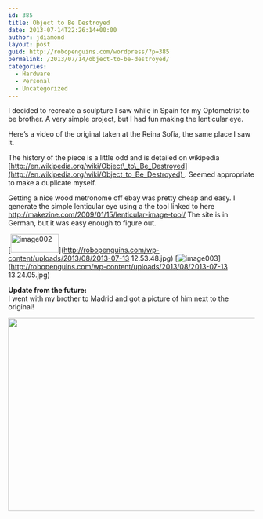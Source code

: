```yaml
---
id: 385
title: Object to Be Destroyed
date: 2013-07-14T22:26:14+00:00
author: jdiamond
layout: post
guid: http://robopenguins.com/wordpress/?p=385
permalink: /2013/07/14/object-to-be-destroyed/
categories:
  - Hardware
  - Personal
  - Uncategorized
---
```

I decided to recreate a sculpture I saw while in Spain for my Optometrist to be brother. A very simple project, but I had fun making the lenticular eye.  
<!--more-->

  
Here&#8217;s a video of the original taken at the Reina Sofia, the same place I saw it.  


The history of the piece is a little odd and is detailed on wikipedia [http://en.wikipedia.org/wiki/Object\_to\_Be_Destroyed](http://en.wikipedia.org/wiki/Object_to_Be_Destroyed) . Seemed appropriate to make a duplicate myself.

Getting a nice wood metronome off ebay was pretty cheap and easy. I generate the simple lenticular eye using a the tool linked to here <http://makezine.com/2009/01/15/lenticular-image-tool/> The site is in German, but it was easy enough to figure out.

[<img class="aligncenter wp-image-373 size-medium" src="http://robopenguins.com/wp-content/uploads/2013/08/2013-07-13 12.53.48.jpg" alt="image002" width="98" height="38" />](http://robopenguins.com/wp-content/uploads/2013/08/2013-07-13 12.53.48.jpg) [<img class="aligncenter size-medium wp-image-374" src="http://robopenguins.com/wp-content/uploads/2013/08/2013-07-13 13.24.05.jpg" alt="image003" />](http://robopenguins.com/wp-content/uploads/2013/08/2013-07-13 13.24.05.jpg)

**Update from the future:**  
I went with my brother to Madrid and got a picture of him next to the original!

[<img class="alignnone size-large wp-image-472" src="http://robopenguins.com/wp-content/uploads/2013/07/20140614_140917-1024x768.jpg" alt="" width="525" height="394" srcset="http://localhost/wp-content/uploads/2013/07/20140614_140917-1024x768.jpg 1024w, http://localhost/wp-content/uploads/2013/07/20140614_140917-300x225.jpg 300w, http://localhost/wp-content/uploads/2013/07/20140614_140917-768x576.jpg 768w" sizes="(max-width: 525px) 100vw, 525px" />](http://robopenguins.com/wp-content/uploads/2013/07/20140614_140917.jpg)